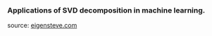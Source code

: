 ### Applications of SVD decomposition in machine learning.
source: [eigensteve.com](https://www.google.com/url?sa=t&rct=j&q=&esrc=s&source=web&cd=&cad=rja&uact=8&ved=2ahUKEwiOvr_99c3yAhUNJBoKHRI6D-YQ-TAoADAfegQIShAB&url=https%3A%2F%2Fwww.eigensteve.com%2F&usg=AOvVaw1-6lLoJ81cRfhnz_Oh17ct)
